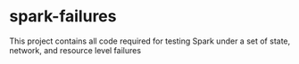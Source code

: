 # spark-failures
This project contains all code required for testing Spark under a set of state, network, and resource level failures
